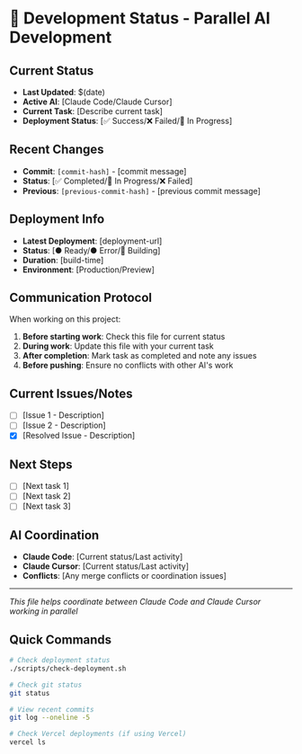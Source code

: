 # 🤖 Development Status - Parallel AI Development

## Current Status
- **Last Updated**: $(date)
- **Active AI**: [Claude Code/Claude Cursor]
- **Current Task**: [Describe current task]
- **Deployment Status**: [✅ Success/❌ Failed/🔄 In Progress]

## Recent Changes
- **Commit**: `[commit-hash]` - [commit message]
- **Status**: [✅ Completed/🔄 In Progress/❌ Failed]
- **Previous**: `[previous-commit-hash]` - [previous commit message]

## Deployment Info
- **Latest Deployment**: [deployment-url]
- **Status**: [● Ready/● Error/🔄 Building]
- **Duration**: [build-time]
- **Environment**: [Production/Preview]

## Communication Protocol
When working on this project:

1. **Before starting work**: Check this file for current status
2. **During work**: Update this file with your current task
3. **After completion**: Mark task as completed and note any issues
4. **Before pushing**: Ensure no conflicts with other AI's work

## Current Issues/Notes
- [ ] [Issue 1 - Description]
- [ ] [Issue 2 - Description]
- [x] [Resolved Issue - Description]

## Next Steps
- [ ] [Next task 1]
- [ ] [Next task 2]
- [ ] [Next task 3]

## AI Coordination
- **Claude Code**: [Current status/Last activity]
- **Claude Cursor**: [Current status/Last activity]
- **Conflicts**: [Any merge conflicts or coordination issues]

---
*This file helps coordinate between Claude Code and Claude Cursor working in parallel*

## Quick Commands
```bash
# Check deployment status
./scripts/check-deployment.sh

# Check git status
git status

# View recent commits
git log --oneline -5

# Check Vercel deployments (if using Vercel)
vercel ls
```
